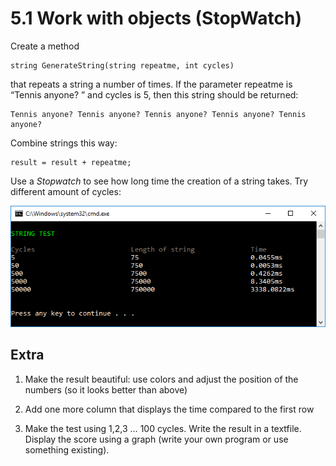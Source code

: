 ﻿# 5.1 Work with objects (StopWatch)

Create a method

	string GenerateString(string repeatme, int cycles)

that repeats a string a number of times. If the parameter repeatme is “Tennis anyone? ” and cycles is 5, then this string should be returned:
	
    Tennis anyone? Tennis anyone? Tennis anyone? Tennis anyone? Tennis anyone?

Combine strings this way:

    result = result + repeatme;

Use a *Stopwatch* to see how long time the creation of a string takes. Try different amount of cycles:

![14](Images/14.png) 

## Extra

1. Make the result beautiful: use colors and adjust the position of the numbers (so it looks better than above)

2. Add one more column that displays the time compared to the first row

3. Make the test using 1,2,3 … 100 cycles. Write the result in a textfile. Display the score  using a graph (write your own program or use something existing).